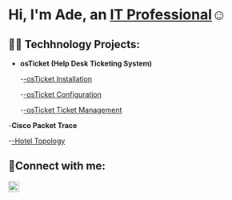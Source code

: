 <h1>Hi, I'm Ade, an <a href="https://www.linkedin.com/in/ade-abujade/">IT Professional</a>☺</h1>

<h2>👨‍💻 Techhnology Projects:</h2>


- <b>osTicket (Help Desk Ticketing System)</b>

  -[-osTicket Installation](https://github.com/adeabujade/osTicket-Configuration)
  
  -[-osTicket Configuration](https://github.com/adeabujade/Post-Install-Configuration)
  
  -[-osTicket Ticket Management](https://github.com/adeabujade/Ticket-LifeCycle/tree/main)
  
-<b>Cisco Packet Trace</b>

  -[-Hotel Topology](https://github.com/adeabujade/Hotel-Topology)
  
<h2>🤳Connect with me:</h2>

[<img align="left" alt="Ade | LinkedIn" width="22px" src="https://cdn.jsdelivr.net/npm/simple-icons@v3/icons/linkedin.svg" />][linkedin]


[linkedin]: https://www.linkedin.com/in/ade-abujade/
